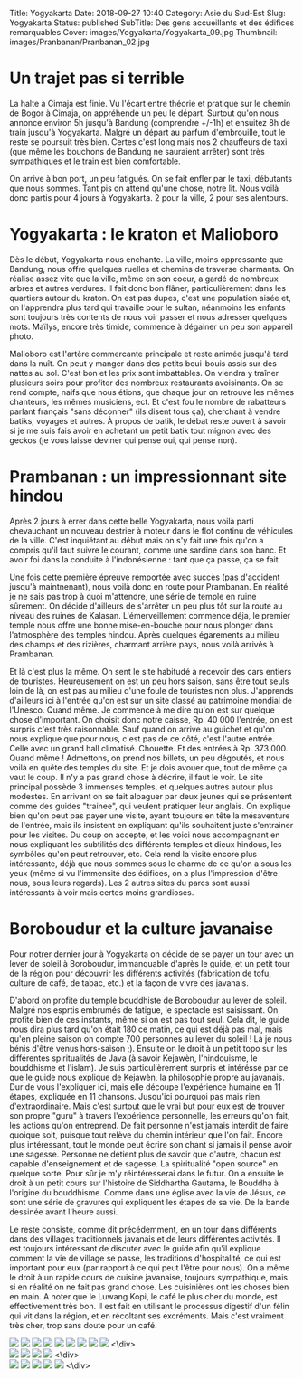 Title: Yogyakarta
Date: 2018-09-27 10:40
Category: Asie du Sud-Est
Slug: Yogyakarta
Status: published
SubTitle: Des gens accueillants et des édifices remarquables
Cover: images/Yogyakarta/Yogyakarta_09.jpg
Thumbnail: images/Pranbanan/Pranbanan_02.jpg

# Un trajet pas si terrible
La halte à Cimaja est finie. Vu l'écart entre théorie et pratique sur le chemin de Bogor à Cimaja, on appréhende un peu le départ. Surtout qu'on nous annonce environ 5h jusqu'à Bandung (comprendre +/-1h) et ensuitez 8h de train jusqu'à Yogyakarta. Malgré un départ au parfum d'embrouille, tout le reste se poursuit très bien. Certes c'est long mais nos 2 chauffeurs de taxi (que même les bouchons de Bandung ne sauraient arrêter) sont très sympathiques et le train est bien comfortable.

On arrive à bon port, un peu fatigués. On se fait enfler par le taxi, débutants que nous sommes. Tant pis on attend qu'une chose, notre lit.
Nous voilà donc partis pour 4 jours à Yogyakarta. 2 pour la ville, 2 pour ses alentours.

# Yogyakarta : le kraton et Malioboro
Dès le début, Yogyakarta nous enchante. La ville, moins oppressante que Bandung, nous offre quelques ruelles et chemins de traverse charmants. On réalise assez vite que la ville, même en son coeur, a gardé de nombreux arbres et autres verdures. Il fait donc bon flâner, particulièrement dans les quartiers autour du kraton. On est pas dupes, c'est une population aisée et, on l'apprendra plus tard qui travaille pour le sultan, néanmoins les enfants sont toujours très contents de nous voir passer et nous adresser quelques mots. Maïlys, encore très timide, commence à dégainer un peu son appareil photo.

Malioboro est l'artère commercante principale et reste animée jusqu'à tard dans la nuît. On peut y manger dans des petits boui-bouis assis sur des nattes au sol. C'est bon et les prix sont imbattables. On viendra y traîner plusieurs soirs pour profiter des nombreux restaurants avoisinants. On se rend compte, naifs que nous étions, que chaque jour on retrouve les mêmes chanteurs, les mêmes musiciens, ect. Et c'est fou le nombre de rabatteurs parlant français "sans déconner" (ils disent tous ça), cherchant à vendre batiks, voyages et autres. À propos de batik, le débat reste ouvert à savoir si je me suis fais avoir en achetant un petit batik tout mignon avec des geckos (je vous laisse deviner qui pense oui, qui pense non).

# Prambanan : un impressionnant site hindou
Après 2 jours à errer dans cette belle Yogyakarta, nous voilà parti chevauchant un nouveau destrier à moteur dans le flot continu de véhicules de la ville. C'est inquiétant au début mais on s'y fait une fois qu'on a compris qu'il faut suivre le courant, comme une sardine dans son banc. Et avoir foi dans la conduite à l'indonésienne : tant que ça passe, ça se fait.

Une fois cette première épreuve remportée avec succès (pas d'accident jusqu'à maintnenant), nous voilà donc en route pour Prambanan. En réalité je ne sais pas trop à quoi m'attendre, une série de temple en ruine sûrement. On décide d'ailleurs de s'arrêter un peu plus tôt sur la route au niveau des ruines de Kalasan. L'émerveillement commence déja, le premier temple nous offre une bonne mise-en-bouche pour nous plonger dans l'atmosphère des temples hindou.
Après quelques égarements au milieu des champs et des rizières, charmant arrière pays, nous voilà arrivés à Prambanan.

Et là c'est plus la même. On sent le site habitudé à recevoir des cars entiers de touristes. Heureusement on est un peu hors saison, sans être tout seuls loin de là, on est pas au milieu d'une foule de touristes non plus. J'apprends d'ailleurs ici à l'entrée qu'on est sur un site classé au patrimoine mondial de l'Unesco. Quand même. Je commence à me dire qu'on est sur quelque chose d'important.
On choisit donc notre caisse, Rp. 40 000 l'entrée, on est surpris c'est très raisonnable. Sauf quand on arrive au guichet et qu'on nous explique que pour nous, c'est pas de ce côté, c'est l'autre entrée. Celle avec un grand hall climatisé. Chouette. Et des entrées à Rp. 373 000. Quand même !
Admettons, on prend nos billets, un peu dégoutés, et nous voilà en quête des temples du site. Et je dois avouer que, tout de même ça vaut le coup. Il n'y a pas grand chose à décrire, il faut le voir. Le site principal possède 3 immenses temples, et quelques autres autour plus modestes. En arrivant on se fait alpaguer par deux jeunes qui se présentent comme des guides "trainee", qui veulent pratiquer leur anglais. On explique bien qu'on peut pas payer une visite, ayant toujours en tête la mésaventure de l'entrée, mais ils insistent en expliquant qu'ils souhaitent juste s'entrainer pour les visites. Du coup on accepte, et les voici nous accompagnant en nous expliquant les subtilités des différents temples et dieux hindous, les symbôles qu'on peut retrouver, etc. Cela rend la visite encore plus intéressante, déjà que nous sommes sous le charme de ce qu'on a sous les yeux (même si vu l'immensité des édifices, on a plus l'impression d'être nous, sous leurs regards).
Les 2 autres sites du parcs sont aussi intéressants à voir mais certes moins grandioses.

# Boroboudur et la culture javanaise
Pour notrer dernier jour à Yogyakarta on décide de se payer un tour avec un lever de soleil à Boroboudur, immanquable d'après le guide, et un petit tour de la région pour découvrir les différents activités (fabrication de tofu, culture de café, de tabac, etc.) et la façon de vivre des javanais.

D'abord on profite du temple bouddhiste de Boroboudur au lever de soleil. Malgré nos esprtis embrumés de fatigue, le spectacle est saisissant. On profite bien de ces instants, même si on est pas tout seul. Cela dit, le guide nous dira plus tard qu'on était 180 ce matin, ce qui est déjà pas mal, mais qu'en pleine saison on compte 700 personnes au lever du soleil ! Là je nous bénis d'être venus hors-saison ;).
Ensuite on le droit à un petit topo sur les différentes spiritualités de Java (à savoir Kejawèn, l'hindouisme, le bouddhisme et l'islam). Je suis particulièrement surpris et intéréssé par ce que le guide nous explique de Kejawèn, la philosophie propre au javanais. Dur de vous l'expliquer ici, mais elle découpe l'expérience humaine en 11 étapes, expliquée en 11 chansons. Jusqu'ici pourquoi pas mais rien d'extraordinaire. Mais c'est surtout que le vrai but pour eux est de trouver son propre "guru" à travers l'expérience personnelle, les erreurs qu'on fait, les actions qu'on entreprend. De fait personne n'est jamais interdit de faire quoique soit, puisque tout relève du chemin intérieur que l'on fait. Encore plus intéressant, tout le monde peut écrire son chant si jamais il pense avoir une sagesse. Personne ne détient plus de savoir que d'autre, chacun est capable d'enseignement et de sagesse. La spiritualité "open source" en quelque sorte. Pour sûr je m'y réintéresserai dans le futur.
On a ensuite le droit à un petit cours sur l'histoire de Siddhartha Gautama, le Bouddha à l'origine du bouddhisme. Comme dans une église avec la vie de Jésus, ce sont une série de gravures qui expliquent les étapes de sa vie. De la bande dessinée avant l'heure aussi.

Le reste consiste, comme dit précédemment, en un tour dans différents dans des villages traditionnels javanais et de leurs différentes activités. Il est toujours intéressant de discuter avec le guide afin qu'il explique comment la vie de village se passe, les traditions d'hospitalité, ce qui est important pour eux (par rapport à ce qui peut l'être pour nous). On a même le droit à un rapide cours de cuisine javanaise, toujours sympathique, mais si en réalité on ne fait pas grand chose. Les cuisinières ont les choses bien en main.
A noter que le Luwang Kopi, le café le plus cher du monde, est effectivement très bon. Il est fait en utilisant le processus digestif d'un félin qui vit dans la région, et en récoltant ses excréments. Mais c'est vraiment très cher, trop sans doute pour un café.

<div class="galleria" style="margin:auto">
    <img src="images/Yogyakarta/Yogyakarta_01.jpg">
    <img src="images/Yogyakarta/Yogyakarta_02.jpg">
    <img src="images/Yogyakarta/Yogyakarta_03.jpg">
    <img src="images/Yogyakarta/Yogyakarta_04.jpg">
    <img src="images/Yogyakarta/Yogyakarta_05.jpg">
    <img src="images/Yogyakarta/Yogyakarta_06.jpg">
    <img src="images/Yogyakarta/Yogyakarta_07.jpg">
    <img src="images/Yogyakarta/Yogyakarta_08.jpg">
    <img src="images/Yogyakarta/Yogyakarta_09.jpg">
<\div>
<div class="galleria" style="margin:auto">
    <img src="images/Pranbanan/Pranbanan_01.jpg">
    <img src="images/Pranbanan/Pranbanan_02.jpg">
    <img src="images/Pranbanan/Pranbanan_03.jpg">
    <img src="images/Pranbanan/Pranbanan_04.jpg">
<\div>
<div class="galleria" style="margin:auto">
    <img src="images/Boroboudur/Boroboudur_01.jpg">
    <img src="images/Boroboudur/Boroboudur_02.jpg">
    <img src="images/Boroboudur/Boroboudur_03.jpg">
    <img src="images/Boroboudur/Boroboudur_04.jpg">
    <img src="images/Boroboudur/Boroboudur_05.jpg">
<\div>
<script>
	(function() { 
            Galleria.loadTheme('https://cdnjs.cloudflare.com/ajax/libs/galleria/1.5.7/themes/classic/galleria.classic.min.js');
            Galleria.run('.galleria');
        }());
</script>